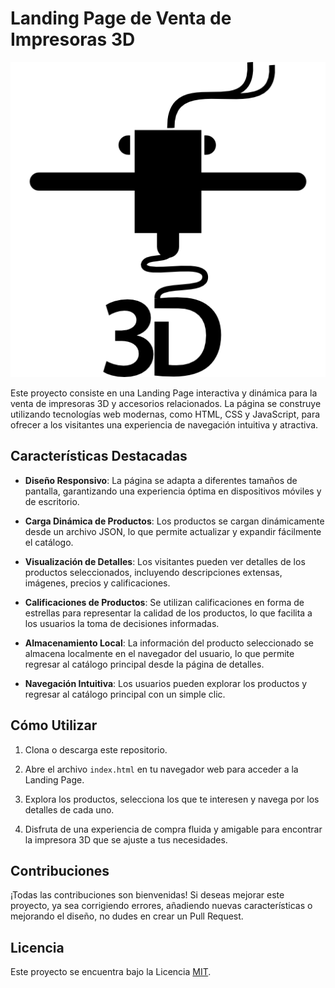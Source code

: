 # Landing Page de Venta de Impresoras 3D

![Impresoras 3D](img/3d.png)

Este proyecto consiste en una Landing Page interactiva y dinámica para la venta de impresoras 3D y accesorios relacionados. La página se construye utilizando tecnologías web modernas, como HTML, CSS y JavaScript, para ofrecer a los visitantes una experiencia de navegación intuitiva y atractiva.

## Características Destacadas

- **Diseño Responsivo**: La página se adapta a diferentes tamaños de pantalla, garantizando una experiencia óptima en dispositivos móviles y de escritorio.

- **Carga Dinámica de Productos**: Los productos se cargan dinámicamente desde un archivo JSON, lo que permite actualizar y expandir fácilmente el catálogo.

- **Visualización de Detalles**: Los visitantes pueden ver detalles de los productos seleccionados, incluyendo descripciones extensas, imágenes, precios y calificaciones.

- **Calificaciones de Productos**: Se utilizan calificaciones en forma de estrellas para representar la calidad de los productos, lo que facilita a los usuarios la toma de decisiones informadas.

- **Almacenamiento Local**: La información del producto seleccionado se almacena localmente en el navegador del usuario, lo que permite regresar al catálogo principal desde la página de detalles.

- **Navegación Intuitiva**: Los usuarios pueden explorar los productos y regresar al catálogo principal con un simple clic.

## Cómo Utilizar

1. Clona o descarga este repositorio.

2. Abre el archivo `index.html` en tu navegador web para acceder a la Landing Page.

3. Explora los productos, selecciona los que te interesen y navega por los detalles de cada uno.

4. Disfruta de una experiencia de compra fluida y amigable para encontrar la impresora 3D que se ajuste a tus necesidades.

## Contribuciones

¡Todas las contribuciones son bienvenidas! Si deseas mejorar este proyecto, ya sea corrigiendo errores, añadiendo nuevas características o mejorando el diseño, no dudes en crear un Pull Request.

## Licencia

Este proyecto se encuentra bajo la Licencia [MIT](LICENSE).